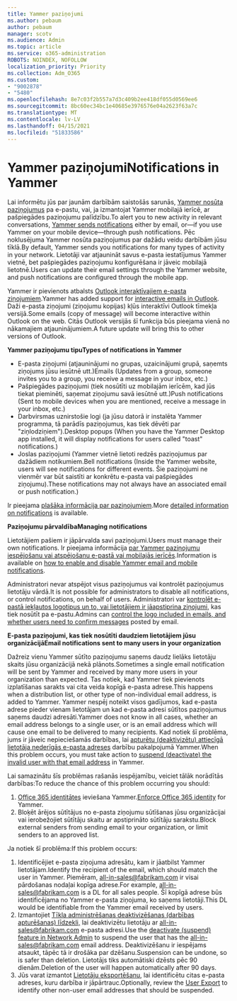 ```yaml
---
title: Yammer paziņojumi
ms.author: pebaum
author: pebaum
manager: scotv
ms.audience: Admin
ms.topic: article
ms.service: o365-administration
ROBOTS: NOINDEX, NOFOLLOW
localization_priority: Priority
ms.collection: Adm_O365
ms.custom:
- "9002878"
- "5480"
ms.openlocfilehash: 8e7c03f2b557a7d3c409b2ee418df055d0569ee6
ms.sourcegitcommit: 8bc60ec34bc1e40685e3976576e04a2623f63a7c
ms.translationtype: MT
ms.contentlocale: lv-LV
ms.lasthandoff: 04/15/2021
ms.locfileid: "51833586"
---
```

# <a name="notifications-in-yammer"></a><span data-ttu-id="5194c-102">Yammer paziņojumi</span><span class="sxs-lookup"><span data-stu-id="5194c-102">Notifications in Yammer</span></span>

<span data-ttu-id="5194c-103">Lai informētu jūs par jaunām darbībām saistošās sarunās, [Yammer nosūta paziņojumus](https://support.microsoft.com/en-gb/office/enable-or-disable-yammer-email-and-phone-notifications-93e530e0-189f-4768-8f28-7683d48cc996) pa e-pastu, vai, ja izmantojat Yammer mobilajā ierīcē, ar pašpiegādes paziņojumu palīdzību.</span><span class="sxs-lookup"><span data-stu-id="5194c-103">To alert you to new activity in relevant conversations, [Yammer sends notifications](https://support.microsoft.com/en-gb/office/enable-or-disable-yammer-email-and-phone-notifications-93e530e0-189f-4768-8f28-7683d48cc996) either by email, or—if you use Yammer on your mobile device—through push notifications.</span></span> <span data-ttu-id="5194c-104">Pēc noklusējuma Yammer nosūta paziņojumus par dažādu veidu darbībām jūsu tīklā.</span><span class="sxs-lookup"><span data-stu-id="5194c-104">By default, Yammer sends you notifications for many types of activity in your network.</span></span> <span data-ttu-id="5194c-105">Lietotāji var atjaunināt savus e-pasta iestatījumus Yammer vietnē, bet pašpiegādes paziņojumu konfigurēšana ir jāveic mobilajā lietotnē.</span><span class="sxs-lookup"><span data-stu-id="5194c-105">Users can update their email settings through the Yammer website, and push notifications are configured through the mobile app.</span></span> 

<span data-ttu-id="5194c-106">Yammer ir pievienots atbalsts [Outlook interaktīvajiem e-pasta ziņojumiem](https://techcommunity.microsoft.com/t5/outlook-blog/interactive-yammer-emails-in-outlook-on-the-web-are-here/ba-p/1209420).</span><span class="sxs-lookup"><span data-stu-id="5194c-106">Yammer has added support for [interactive emails in Outlook](https://techcommunity.microsoft.com/t5/outlook-blog/interactive-yammer-emails-in-outlook-on-the-web-are-here/ba-p/1209420).</span></span> <span data-ttu-id="5194c-107">Daži e-pasta ziņojumi (ziņojumu kopijas) kļūs interaktīvi Outlook tīmekļa versijā.</span><span class="sxs-lookup"><span data-stu-id="5194c-107">Some emails (copy of message) will become interactive within Outlook on the web.</span></span> <span data-ttu-id="5194c-108">Citās Outlook versijās šī funkcija būs pieejama vienā no nākamajiem atjauninājumiem.</span><span class="sxs-lookup"><span data-stu-id="5194c-108">A future update will bring this to other versions of Outlook.</span></span>

<span data-ttu-id="5194c-109">**Yammer paziņojumu tipu**</span><span class="sxs-lookup"><span data-stu-id="5194c-109">**Types of notifications in Yammer**</span></span>

- <span data-ttu-id="5194c-110">E-pasta ziņojumi (atjauninājumi no grupas, uzaicinājumi grupā, saņemts ziņojums jūsu iesūtnē utt.)</span><span class="sxs-lookup"><span data-stu-id="5194c-110">Emails (Updates from a group, someone invites you to a group, you receive a message in your inbox, etc.)</span></span>
- <span data-ttu-id="5194c-111">Pašpiegādes paziņojumi (tiek nosūtīti uz mobilajām ierīcēm, kad jūs tiekat pieminēti, saņemat ziņojumu savā iesūtnē utt.)</span><span class="sxs-lookup"><span data-stu-id="5194c-111">Push notifications (Sent to mobile devices when you are mentioned, receive a message in your inbox, etc.)</span></span>
- <span data-ttu-id="5194c-112">Darbvirsmas uznirstošie logi (ja jūsu datorā ir instalēta Yammer programma, tā parādīs paziņojumus, kas tiek dēvēti par "ziņlodziņiem").</span><span class="sxs-lookup"><span data-stu-id="5194c-112">Desktop popups (When you have the Yammer Desktop app installed, it will display notifications for users called "toast" notifications.)</span></span>
- <span data-ttu-id="5194c-113">Joslas paziņojumi (Yammer vietnē lietoti redzēs paziņojumus par dažādiem notikumiem.</span><span class="sxs-lookup"><span data-stu-id="5194c-113">Bell notifications (Inside the Yammer website, users will see notifications for different events.</span></span> <span data-ttu-id="5194c-114">Šie paziņojumi ne vienmēr var būt saistīti ar konkrētu e-pasta vai pašpiegādes ziņojumu).</span><span class="sxs-lookup"><span data-stu-id="5194c-114">These notifications may not always have an associated email or push notification.)</span></span>

<span data-ttu-id="5194c-115">Ir pieejama [plašāka informācija par paziņojumiem](https://support.microsoft.com/en-gb/office/enable-or-disable-yammer-email-and-phone-notifications-93e530e0-189f-4768-8f28-7683d48cc996).</span><span class="sxs-lookup"><span data-stu-id="5194c-115">More [detailed information on notifications](https://support.microsoft.com/en-gb/office/enable-or-disable-yammer-email-and-phone-notifications-93e530e0-189f-4768-8f28-7683d48cc996) is available.</span></span>

<span data-ttu-id="5194c-116">**Paziņojumu pārvaldība**</span><span class="sxs-lookup"><span data-stu-id="5194c-116">**Managing notifications**</span></span>

<span data-ttu-id="5194c-117">Lietotājiem pašiem ir jāpārvalda savi paziņojumi.</span><span class="sxs-lookup"><span data-stu-id="5194c-117">Users must manage their own notifications.</span></span> <span data-ttu-id="5194c-118">Ir pieejama informācija [par Yammer paziņojumu iespējošanu vai atspējošanu e-pastā vai mobilajās ierīcēs](https://support.microsoft.com/en-gb/office/enable-or-disable-yammer-email-and-phone-notifications-93e530e0-189f-4768-8f28-7683d48cc996).</span><span class="sxs-lookup"><span data-stu-id="5194c-118">Information is available on [how to enable and disable Yammer email and mobile notifications](https://support.microsoft.com/en-gb/office/enable-or-disable-yammer-email-and-phone-notifications-93e530e0-189f-4768-8f28-7683d48cc996).</span></span> 

<span data-ttu-id="5194c-119">Administratori nevar atspējot visus paziņojumus vai kontrolēt paziņojumus lietotāju vārdā.</span><span class="sxs-lookup"><span data-stu-id="5194c-119">It is not possible for administrators to disable all notifications, or control notifications, on behalf of users.</span></span> <span data-ttu-id="5194c-120">Administratori var [kontrolēt e-pastā iekļautos logotipus un to, vai lietotājiem ir jāapstiprina ziņojumi,](https://docs.microsoft.com/yammer/configure-your-yammer-network/configure-email-and-yammer) kas tiek nosūtīt pa e-pastu.</span><span class="sxs-lookup"><span data-stu-id="5194c-120">Admins can [control the logo included in emails, and whether users need to confirm messages](https://docs.microsoft.com/yammer/configure-your-yammer-network/configure-email-and-yammer) posted by email.</span></span>

<span data-ttu-id="5194c-121">**E-pasta paziņojumi, kas tiek nosūtīti daudziem lietotājiem jūsu organizācijā**</span><span class="sxs-lookup"><span data-stu-id="5194c-121">**Email notifications sent to many users in your organization**</span></span>

<span data-ttu-id="5194c-122">Dažreiz vienu Yammer sūtīto paziņojumu saņems daudz lielāks lietotāju skaits jūsu organizācijā nekā plānots.</span><span class="sxs-lookup"><span data-stu-id="5194c-122">Sometimes a single email notification will be sent by Yammer and received by many more users in your organization than expected.</span></span> <span data-ttu-id="5194c-123">Tas notiek, kad Yammer tiek pievienots izplatīšanas sarakts vai cita veida kopīgā e-pasta adrese.</span><span class="sxs-lookup"><span data-stu-id="5194c-123">This happens when a distribution list, or other type of non-individual email address, is added to Yammer.</span></span> <span data-ttu-id="5194c-124">Yammer nespēj noteikt visos gadījumos, kad e-pasta adrese pieder vienam lietotājam un kad e-pasta adresi sūtītos paziņojumus saņems daudzi adresāti.</span><span class="sxs-lookup"><span data-stu-id="5194c-124">Yammer does not know in all cases, whether an email address belongs to a single user, or is an email address which will cause one email to be delivered to many recipients.</span></span> <span data-ttu-id="5194c-125">Kad notiek šī problēma, jums ir jāveic nepieciešamās darbības, lai [apturētu (deaktivizētu) attiecīgā lietotāja nederīgās e-pasta adreses](https://docs.microsoft.com/yammer/manage-yammer-users/add-block-or-remove-users#remove-users) darbību pakalpojumā Yammer.</span><span class="sxs-lookup"><span data-stu-id="5194c-125">When this problem occurs, you must take action to [suspend (deactivate) the invalid user with that email address](https://docs.microsoft.com/yammer/manage-yammer-users/add-block-or-remove-users#remove-users) in Yammer.</span></span> 

<span data-ttu-id="5194c-126">Lai samazinātu šīs problēmas rašanās iespējamību, veiciet tālāk norādītās darbības:</span><span class="sxs-lookup"><span data-stu-id="5194c-126">To reduce the chance of this problem occurring you should:</span></span>

1. <span data-ttu-id="5194c-127">[Office 365 identitātes](https://docs.microsoft.com/yammer/configure-your-yammer-network/enforce-office-365-identity) ieviešana Yammer.</span><span class="sxs-lookup"><span data-stu-id="5194c-127">[Enforce Office 365 identity](https://docs.microsoft.com/yammer/configure-your-yammer-network/enforce-office-365-identity) for Yammer.</span></span>
2. <span data-ttu-id="5194c-128">Bloķēt ārējos sūtītājus no e-pasta ziņojumu sūtīšanas jūsu organizācijai vai ierobežojiet sūtītāju skaitu ar apstiprināto sūtītāju sarakstu.</span><span class="sxs-lookup"><span data-stu-id="5194c-128">Block external senders from sending email to your organization, or limit senders to an approved list.</span></span>

<span data-ttu-id="5194c-129">Ja notiek šī problēma:</span><span class="sxs-lookup"><span data-stu-id="5194c-129">If this problem occurs:</span></span>

1. <span data-ttu-id="5194c-130">Identificējiet e-pasta ziņojuma adresātu, kam ir jāatbilst Yammer lietotājam.</span><span class="sxs-lookup"><span data-stu-id="5194c-130">Identify the recipient of the email, which should match the user in Yammer.</span></span> <span data-ttu-id="5194c-131">Piemēram, all-in-sales@fabrikam.com ir visai pārdošanas nodaļai kopīga adrese.</span><span class="sxs-lookup"><span data-stu-id="5194c-131">For example, all-in-sales@fabrikam.com is a DL for all sales people.</span></span> <span data-ttu-id="5194c-132">Šī kopīgā adrese būs identificējama no Yammer e-pasta ziņojuma, ko saņems lietotāji.</span><span class="sxs-lookup"><span data-stu-id="5194c-132">This DL would be identifiable from the Yammer email received by users.</span></span>
2. <span data-ttu-id="5194c-133">Izmantojiet [Tīkla administrēšanas deaktivizēšanas (darbības apturēšanas) līdzekli,](https://docs.microsoft.com/yammer/manage-yammer-users/add-block-or-remove-users#remove-users) lai deaktivizētu lietotāju ar all-in-sales@fabrikam.com e-pasta adresi.</span><span class="sxs-lookup"><span data-stu-id="5194c-133">Use the [deactivate (suspend) feature in Network Admin](https://docs.microsoft.com/yammer/manage-yammer-users/add-block-or-remove-users#remove-users) to suspend the user that has the all-in-sales@fabrikam.com email address.</span></span> <span data-ttu-id="5194c-134">Deaktivizēšanu ir iespējams atsaukt, tāpēc tā ir drošāka par dzēšanu.</span><span class="sxs-lookup"><span data-stu-id="5194c-134">Suspension can be undone, so is safer than deletion.</span></span> <span data-ttu-id="5194c-135">Lietotājs tiks automātiski dzēsts pēc 90 dienām.</span><span class="sxs-lookup"><span data-stu-id="5194c-135">Deletion of the user will happen automatically after 90 days.</span></span>
3. <span data-ttu-id="5194c-136">Jūs varat izmantot [Lietotāju eksportēšanu](https://docs.microsoft.com/yammer/manage-security-and-compliance/export-yammer-enterprise-data#ExportUsers), lai identificētu citas e-pasta adreses, kuru darbība ir jāpārtrauc.</span><span class="sxs-lookup"><span data-stu-id="5194c-136">Optionally, review the [User Export](https://docs.microsoft.com/yammer/manage-security-and-compliance/export-yammer-enterprise-data#ExportUsers) to identify other non-user email addresses that should be suspended.</span></span>
